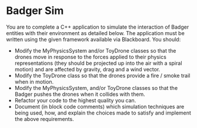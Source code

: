 # Badger Sim

You are to complete a C++ application to simulate the interaction of Badger entities with their environment as detailed below. The application must be written using the given framework available via Blackboard. You should:

* Modify the MyPhysicsSystem and/or ToyDrone classes so that the drones move in response to the forces applied to their physics representations (they should be projected up into the air with a spiral motion) and are affected by gravity, drag and a wind vector.
* Modify the ToyDrone class so that the drones provide a fire / smoke trail when in motion.
* Modify the MyPhysicsSystem, and/or ToyDrone classes so that the Badger pushes the drones when it collides with them.
* Refactor your code to the highest quality you can.
* Document (in block code comments) which simulation techniques are being used, how, and explain the choices made to satisfy and implement the above requirements.
